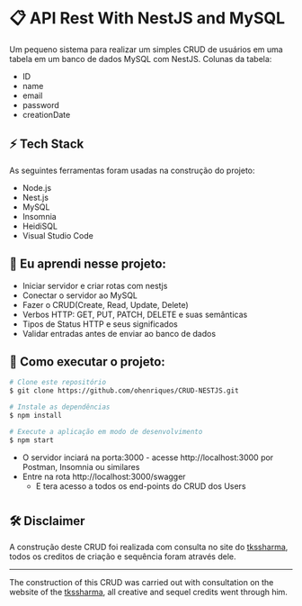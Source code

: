 
# 📋 API Rest With NestJS and MySQL
Um pequeno sistema para realizar um simples CRUD de usuários em uma tabela em um banco de dados MySQL com NestJS. Colunas da tabela:
- ID
- name
- email
- password
- creationDate

## ⚡️ Tech Stack
As seguintes ferramentas foram usadas na construção do projeto:
- Node.js  
- Nest.js 
- MySQL 
- Insomnia  
- HeidiSQL
- Visual Studio Code 

## 📖 Eu aprendi nesse projeto:
- Iniciar servidor e criar rotas com nestjs
- Conectar o servidor ao MySQL
- Fazer o CRUD(Create, Read, Update, Delete)
- Verbos HTTP: GET, PUT, PATCH, DELETE e suas semânticas 
- Tipos de Status HTTP e seus significados
- Validar entradas antes de enviar ao banco de dados

## 🔨 Como executar o projeto:

```bash
# Clone este repositório
$ git clone https://github.com/ohenriques/CRUD-NESTJS.git

# Instale as dependências
$ npm install

# Execute a aplicação em modo de desenvolvimento
$ npm start
```
- O servidor inciará na porta:3000 - acesse http://localhost:3000 por Postman, Insomnia ou similares
- Entre na rota http://localhost:3000/swagger
  - E tera acesso a todos os end-points do CRUD dos Users


# 
## 🛠 Disclaimer 
A construção deste CRUD foi realizada com consulta no site do [tkssharma](https://tkssharma.com/nestjs-crud-using-typeorm-and-mysql/), todos os creditos de criação e sequência foram através dele. 
____
The construction of this CRUD was carried out with consultation on the website of the [tkssharma](https://tkssharma.com/nestjs-crud-using-typeorm-and-mysql/), all creative and sequel credits went through him.
